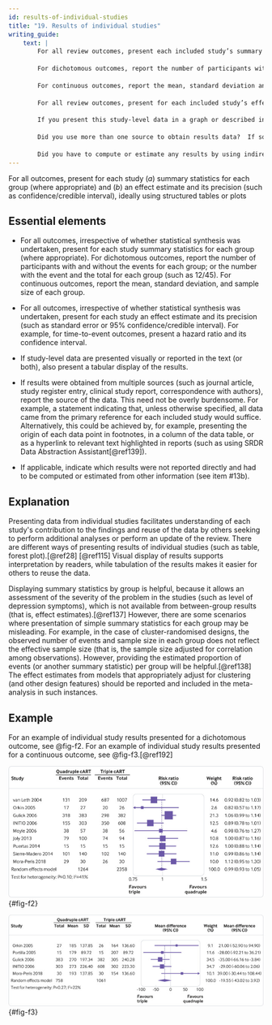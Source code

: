 ```yaml
---
id: results-of-individual-studies
title: "19. Results of individual studies"
writing_guide:
    text: |
        For all review outcomes, present each included study’s summary statistic for that outcome, even if it’s not included in your synthesis.  

        For dichotomous outcomes, report the number of participants with and without the events for each group; or the number with the event and the total for each group (e.g. 12/45).  

        For continuous outcomes, report the mean, standard deviation and sample size of each group. 

        For all review outcomes, present for each included study’s effect estimate and its precision (e.g. standard error or 95% confidence/credible interval). For time-to-event outcomes, present a hazard ratio and its confidence interval. 

        If you present this study-level data in a graph or described in the text, make sure you also include it in a table.  

        Did you use more than one source to obtain results data?  If so, report where it came from (e.g. journal article, study register entry, clinical study report, or correspondence with authors),  

        Did you have to compute or estimate any results by using indirect information about the study?  If so, give details of your methods. 
---
```


For all outcomes, present for each study (*a*) summary statistics for each group (where appropriate) and (*b*) an effect estimate and its precision (such as confidence/credible interval), ideally using structured tables or plots

## Essential elements

-   For all outcomes, irrespective of whether statistical synthesis was
    undertaken, present for each study summary statistics for each group
    (where appropriate). For dichotomous outcomes, report the number of
    participants with and without the events for each group; or the
    number with the event and the total for each group (such as 12/45).
    For continuous outcomes, report the mean, standard deviation, and
    sample size of each group.

-   For all outcomes, irrespective of whether statistical synthesis was
    undertaken, present for each study an effect estimate and its
    precision (such as standard error or 95% confidence/credible
    interval). For example, for time-to-event outcomes, present a hazard
    ratio and its confidence interval.

-   If study-level data are presented visually or reported in the text
    (or both), also present a tabular display of the results.

-   If results were obtained from multiple sources (such as journal
    article, study register entry, clinical study report, correspondence
    with authors), report the source of the data. This need not be
    overly burdensome. For example, a statement indicating that, unless
    otherwise specified, all data came from the primary reference for
    each included study would suffice. Alternatively, this could be
    achieved by, for example, presenting the origin of each data point
    in footnotes, in a column of the data table, or as a hyperlink to
    relevant text highlighted in reports (such as using SRDR Data
    Abstraction Assistant[@ref139]).

-   If applicable, indicate which results were not reported directly and
    had to be computed or estimated from other information (see item
    #13b).

## Explanation

Presenting data from individual studies facilitates
understanding of each study's contribution to the findings and reuse of
the data by others seeking to perform additional analyses or perform an
update of the review. There are different ways of presenting results of
individual studies (such as table, forest plot).[@ref28] [@ref115]
Visual display of results supports interpretation by readers, while
tabulation of the results makes it easier for others to reuse the data.

Displaying summary statistics by group is helpful, because it allows an
assessment of the severity of the problem in the studies (such as level
of depression symptoms), which is not available from between-group
results (that is, effect estimates).[@ref137] However, there are some
scenarios where presentation of simple summary statistics for each group
may be misleading. For example, in the case of cluster-randomised
designs, the observed number of events and sample size in each group
does not reflect the effective sample size (that is, the sample size
adjusted for correlation among observations). However, providing the
estimated proportion of events (or another summary statistic) per group
will be helpful.[@ref138] The effect estimates from models that
appropriately adjust for clustering (and other design features) should
be reported and included in the meta-analysis in such instances.

## Example

For an example of individual study results presented for a dichotomous
outcome, see @fig-f2. For an example of
individual study results presented for a continuous outcome, see @fig-f3.[@ref192]

![The figure displays for each study included in the meta-analysis the summary statistics (number of events and sample size) for the quadruple and triple combination antiretroviral therapies (cART) groups, and the risk ratio and its 95% confidence interval for the dichotomous outcome, undetectable HIV-1 RNA. Reproduced from Feng et al. @ref192 (n.d.fi)](../uploads/pagm061901.f2.jpg){#fig-f2}

![The figure displays for each study included in the meta-analysis the summary statistics (mean, standard deviation, and sample size) for the quadruple and triple combination antiretroviral therapies (cART) groups, and the mean difference and its 95% confidence interval for the continuous outcome, CD4 T cell count (cells/μL). Reproduced from Feng et al. @ref192 (n.d.fi)](../uploads/pagm061901.f3.jpg){#fig-f3}